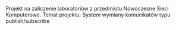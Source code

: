 Projekt na zaliczenie laboratoriów z przedmiotu Nowoczesne Sieci Komputerowe.
Temat projektu: System wymiany komunikatów typu publish/subscribe
